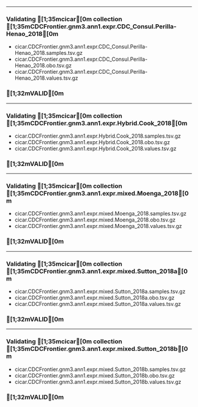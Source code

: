--------------------------------------------------------------------------------
### Validating [1;35mcicar[0m collection [1;35mCDCFrontier.gnm3.ann1.expr.CDC_Consul.Perilla-Henao_2018[0m
 - cicar.CDCFrontier.gnm3.ann1.expr.CDC_Consul.Perilla-Henao_2018.samples.tsv.gz
 - cicar.CDCFrontier.gnm3.ann1.expr.CDC_Consul.Perilla-Henao_2018.obo.tsv.gz
 - cicar.CDCFrontier.gnm3.ann1.expr.CDC_Consul.Perilla-Henao_2018.values.tsv.gz
### [1;32mVALID[0m
--------------------------------------------------------------------------------
### Validating [1;35mcicar[0m collection [1;35mCDCFrontier.gnm3.ann1.expr.Hybrid.Cook_2018[0m
 - cicar.CDCFrontier.gnm3.ann1.expr.Hybrid.Cook_2018.samples.tsv.gz
 - cicar.CDCFrontier.gnm3.ann1.expr.Hybrid.Cook_2018.obo.tsv.gz
 - cicar.CDCFrontier.gnm3.ann1.expr.Hybrid.Cook_2018.values.tsv.gz
### [1;32mVALID[0m
--------------------------------------------------------------------------------
### Validating [1;35mcicar[0m collection [1;35mCDCFrontier.gnm3.ann1.expr.mixed.Moenga_2018[0m
 - cicar.CDCFrontier.gnm3.ann1.expr.mixed.Moenga_2018.samples.tsv.gz
 - cicar.CDCFrontier.gnm3.ann1.expr.mixed.Moenga_2018.obo.tsv.gz
 - cicar.CDCFrontier.gnm3.ann1.expr.mixed.Moenga_2018.values.tsv.gz
### [1;32mVALID[0m
--------------------------------------------------------------------------------
### Validating [1;35mcicar[0m collection [1;35mCDCFrontier.gnm3.ann1.expr.mixed.Sutton_2018a[0m
 - cicar.CDCFrontier.gnm3.ann1.expr.mixed.Sutton_2018a.samples.tsv.gz
 - cicar.CDCFrontier.gnm3.ann1.expr.mixed.Sutton_2018a.obo.tsv.gz
 - cicar.CDCFrontier.gnm3.ann1.expr.mixed.Sutton_2018a.values.tsv.gz
### [1;32mVALID[0m
--------------------------------------------------------------------------------
### Validating [1;35mcicar[0m collection [1;35mCDCFrontier.gnm3.ann1.expr.mixed.Sutton_2018b[0m
 - cicar.CDCFrontier.gnm3.ann1.expr.mixed.Sutton_2018b.samples.tsv.gz
 - cicar.CDCFrontier.gnm3.ann1.expr.mixed.Sutton_2018b.obo.tsv.gz
 - cicar.CDCFrontier.gnm3.ann1.expr.mixed.Sutton_2018b.values.tsv.gz
### [1;32mVALID[0m

